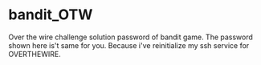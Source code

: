 # bandit_OTW
Over the wire challenge solution
password of bandit game.
The password shown here is't same for you. Because i've reinitialize my ssh service for OVERTHEWIRE.
